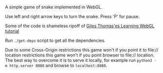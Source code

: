 A simple game of snake implemented in WebGL.

Use left and right arrow keys to turn the snake. Press 'P' for pause.

Some of the code is shameless ripoff of [Giles Thomas'es Learning WebGL tutorial](learningwebgl.com)

Run `./get-deps` script to get all the dependencies.

Due to some Cross-Origin restrictions this game won't if you point it to file:// location restrictions this game won't if you point browser to file:// location.
The best way to overcome it is to serve it locally, for example run `python3 -m http.server 8080` and browse to `localhost:8080`.
